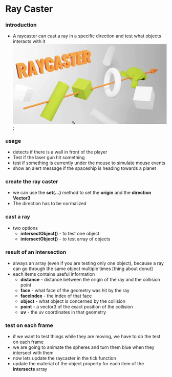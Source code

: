 # Ray Caster
### introduction
* A raycaster can cast a ray in a specific direction and test what objects interacts with it
![raycaster](../static/raycaster.PNG);

### usage
* detects if there is a wall in front of the player
* Test if the laser gun hit something
* test if something is currently under the mouse to simulate mouse events
* show an alert message if the spaceship is heading towards a planet

### create the ray caster
* we can use the **set(...)** method to set the **origin** and the **direction** **Vector3**
* The direction has to be normalized

### cast a ray
* two options
  * **intersectObject()** - to test one object
  * **intersectObject()** - to test array of objects

### result of an intersection
* always an array (even if you are testing only one object), because a ray can go through the same object multiple times [thing about donut]
* each items contains useful information
  * **distance** - distance between the origin of the ray and the collision point
  * **face** - what face of the geometry was hit by the ray
  * **faceIndex** - the index of that face
  * **object** - what object is concerned by the collision
  * **point** - a vector3 of the exact position of the collision
  * **uv** - the uv coordinates in that geometry

### test on each frame
* if we want to test things while they are moving, we have to do the test on each frame
* we are going to animate the spheres and turn them blue when they intersect with them
* now lets update the raycaster in the tick function
* update the material of the object property for each item of the **intersects** array